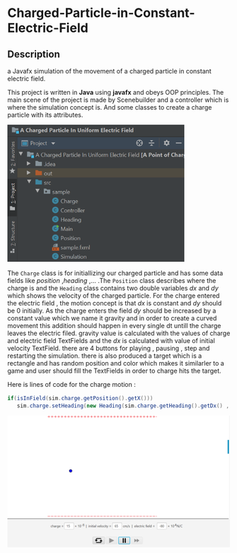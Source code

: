 # Charged-Particle-in-Constant-Electric-Field
## Description

a Javafx simulation of the movement of a charged particle in constant electric field.


This project is written in **Java** using **javafx** and obeys OOP principles. The main scene of the project is made by Scenebuilder and a controller which is where the simulation concept is. And some classes to create a charge particle with its attributes.


<img src="images/oop.png" width = 400>

The `Charge` class is for initiallizing our charged particle and has some data fields like *position* ,*heading* ,... .The `Position` class describes where the charge is and the `Heading` class contains two double variables *dx* and *dy* which shows the velocity of the charged particle.
For the charge entered the electric field , the motion concept is that *dx* is constant and *dy* should be 0 initially. As the charge enters the field *dy* should be increased by a constant value which we name it gravity and in order to create a curved movement this addition should happen in every single dt untill the charge leaves the electric filed. gravity value is calculated with the values of charge and electric field TextFields and the *dx* is calculated with value of initial velocity TextField. there are 4 buttons for playing , pausing , step and restarting the simulation. there is also produced a target which is a rectangle and has random position and color which makes it similarler to a game and user should fill the TextFields in order to charge hits the target.

Here is lines of code for the charge motion : 

```java
if(isInField(sim.charge.getPosition().getX()))
   sim.charge.setHeading(new Heading(sim.charge.getHeading().getDx() , sim.charge.getHeading().getDy() + gravity));
```

<img src="images/board.png" width = 600>

